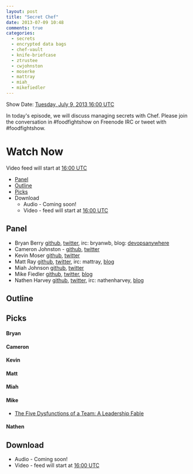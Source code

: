```yaml
---
layout: post
title: "Secret Chef"
date: 2013-07-09 10:48
comments: true
categories: 
  - secrets
  - encrypted data bags
  - chef-vault
  - knife-briefcase
  - ztrustee
  - cwjohnston
  - moserke
  - mattray
  - miah_
  - mikefiedler
---
```

Show Date:  [Tuesday, July 9, 2013 16:00 UTC](http://www.timeanddate.com/worldclock/fixedtime.html?msg=Food+Fight+Show+-+Secret+Chef&iso=20130709T12&p1=1928&ah=1)

In today's episode, we will discuss managing secrets with Chef.  Please join the conversation in #foodfightshow on Freenode IRC or tweet with #foodfightshow.

# Watch Now

Video feed will start at [16:00 UTC](http://www.timeanddate.com/worldclock/fixedtime.html?msg=Food+Fight+Show+-+Secret+Chef&iso=20130709T12&p1=1928&ah=1)

* [Panel](http://foodfightshow.org/2013/07/secret-chef.html#panel)
* [Outline](http://foodfightshow.org/2013/07/secret-chef.html#outline)
* [Picks](http://foodfightshow.org/2013/07/secret-chef.html#picks)
* Download
  * Audio - Coming soon!
  * Video - feed will start at [16:00 UTC](http://www.timeanddate.com/worldclock/fixedtime.html?msg=Food+Fight+Show+-+Secret+Chef&iso=20130709T12&p1=1928&ah=1)

Panel<a name="panel"></a>
------
* Bryan Berry [github](http://github.com/bryanwb), [twitter](http://twitter.com/bryanwb), irc: bryanwb, blog: [devopsanywhere](http://devopsanywhere.blogspot.com)
* Cameron Johnston - [github](https://github.com/cwjohnston), [twitter](https://twitter.com/cwjohnston)
* Kevin Moser  [github](https://github.com/moserke), [twitter](https://twitter.com/moserke)
* Matt Ray [github](http://github.com/mattray), [twitter](http://twitter.com/mattray), irc: mattray, [blog](http://www.leastresistance.net/)
* Miah Johnson [github](https://github.com/miah), [twitter](https://twitter.com/miah_)
* Mike Fiedler [github](http://github.com/miketheman), [twitter](http://twitter.com/mikefiedler), [blog](http://www.miketheman.net)
* Nathen Harvey [github](http://github.com/nathenharvey), [twitter](http://twitter.com/nathenharvey), irc: nathenharvey, [blog](http://nathenharvey.com)

<!-- more -->

Outline<a name="outline"></a>
-------

Picks
-----

#### Bryan

#### Cameron

#### Kevin

#### Matt

#### Miah

#### Mike

* [The Five Dysfunctions of a Team: A Leadership Fable](http://www.amazon.com/Five-Dysfunctions-Team-Large-Print/dp/0470580461)

#### Nathen

Download
--------

* Audio - Coming soon!
* Video - feed will start at [16:00 UTC](http://www.timeanddate.com/worldclock/fixedtime.html?msg=Food+Fight+Show+-+Secret+Chef&iso=20130709T12&p1=1928&ah=1)
